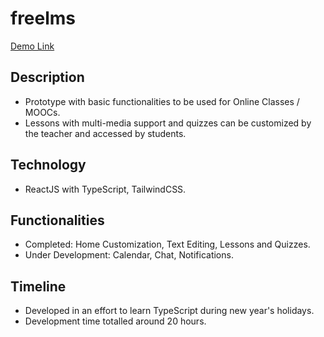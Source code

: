 # freelms

<a href="https://freelms.vercel.app/">Demo Link</a>

## Description
* Prototype with basic functionalities to be used for Online Classes / MOOCs.
* Lessons with multi-media support and quizzes can be customized by the teacher and accessed by students.

## Technology
* ReactJS with TypeScript, TailwindCSS.

## Functionalities
* Completed:          Home Customization, Text Editing, Lessons and Quizzes.
* Under Development:  Calendar, Chat, Notifications.

## Timeline
* Developed in an effort to learn TypeScript during new year's holidays.
* Development time totalled around 20 hours. 
